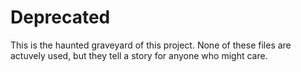 # Deprecated

This is the haunted graveyard of this project. None of these files are actuvely used, but they tell a story for anyone who might care.
